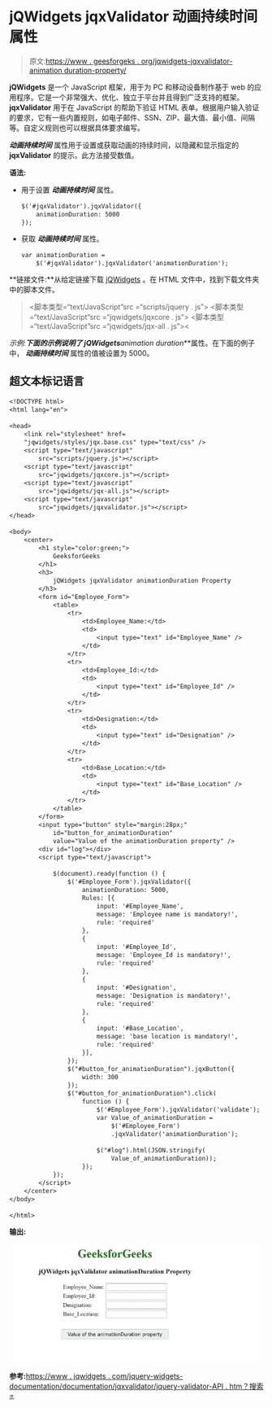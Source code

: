 # jQWidgets jqxValidator 动画持续时间属性

> 原文:[https://www . geesforgeks . org/jqwidgets-jqxvalidator-animation duration-property/](https://www.geeksforgeeks.org/jqwidgets-jqxvalidator-animationduration-property/)

**jQWidgets** 是一个 JavaScript 框架，用于为 PC 和移动设备制作基于 web 的应用程序。它是一个非常强大、优化、独立于平台并且得到广泛支持的框架。 **jqxValidator** 用于在 JavaScript 的帮助下验证 HTML 表单。根据用户输入验证的要求，它有一些内置规则，如电子邮件、SSN、ZIP、最大值、最小值、间隔等。自定义规则也可以根据具体要求编写。

***动画持续时间*** 属性用于设置或获取动画的持续时间，以隐藏和显示指定的 **jqxValidator** 的提示。此方法接受数值。

**语法:**

*   用于设置 ***动画持续时间*** 属性。

    ```
    $('#jqxValidator').jqxValidator({ 
        animationDuration: 5000 
    });
    ```

*   获取 ***动画持续时间*** 属性。

    ```
    var animationDuration = 
        $('#jqxValidator').jqxValidator('animationDuration'); 
    ```

**链接文件:**从给定链接下载 [jQWidgets](https://www.jqwidgets.com/download/) 。在 HTML 文件中，找到下载文件夹中的脚本文件。

> <link rel="”stylesheet”" href="”jqwidgets/styles/jqx.base.css”" type="”text/css”">
> <脚本类型=“text/JavaScript”src =“scripts/jquery . js”></脚本>
> <脚本类型=“text/JavaScript”src =“jqwidgets/jqxcore . js”></脚本>
> <脚本类型=“text/JavaScript”src =“jqwidgets/jqx-all . js”><

**示例:**下面的示例说明了 jQWidgets***animation duration***属性。在下面的例子中， ***动画持续时间*** 属性的值被设置为 5000。

## 超文本标记语言

```
<!DOCTYPE html>
<html lang="en">

<head>
    <link rel="stylesheet" href=
    "jqwidgets/styles/jqx.base.css" type="text/css" />
    <script type="text/javascript" 
        src="scripts/jquery.js"></script>
    <script type="text/javascript" 
        src="jqwidgets/jqxcore.js"></script>
    <script type="text/javascript" 
        src="jqwidgets/jqx-all.js"></script>
    <script type="text/javascript" 
        src="jqwidgets/jqxvalidator.js"></script>
</head>

<body>
    <center>
        <h1 style="color:green;">
            GeeksforGeeks
        </h1>
        <h3>
            jQWidgets jqxValidator animationDuration Property
        </h3>
        <form id="Employee_Form">
            <table>
                <tr>
                    <td>Employee_Name:</td>
                    <td>
                        <input type="text" id="Employee_Name" />
                    </td>
                </tr>
                <tr>
                    <td>Employee_Id:</td>
                    <td>
                        <input type="text" id="Employee_Id" />
                    </td>
                </tr>
                <tr>
                    <td>Designation:</td>
                    <td>
                        <input type="text" id="Designation" />
                    </td>
                </tr>
                <tr>
                    <td>Base_Location:</td>
                    <td>
                        <input type="text" id="Base_Location" />
                    </td>
                </tr>
            </table>
        </form>
        <input type="button" style="margin:28px;" 
            id="button_for_animationDuration"
            value="Value of the animationDuration property" />
        <div id="log"></div>
        <script type="text/javascript">

            $(document).ready(function () {
                $('#Employee_Form').jqxValidator({
                    animationDuration: 5000,
                    Rules: [{
                        input: '#Employee_Name',
                        message: 'Employee name is mandatory!',
                        rule: 'required'
                    },
                    {
                        input: '#Employee_Id',
                        message: 'Employee_Id is mandatory!',
                        rule: 'required'
                    },
                    {
                        input: '#Designation',
                        message: 'Designation is mandatory!',
                        rule: 'required'
                    },
                    {
                        input: '#Base_Location',
                        message: 'base location is mandatory!',
                        rule: 'required'
                    }],
                });
                $("#button_for_animationDuration").jqxButton({
                    width: 300
                });
                $("#button_for_animationDuration").click(
                    function () {
                        $('#Employee_Form').jqxValidator('validate');
                        var Value_of_animationDuration =
                            $('#Employee_Form')
                            .jqxValidator('animationDuration');

                        $("#log").html(JSON.stringify(
                            Value_of_animationDuration));
                    });
            });
        </script>
    </center>
</body>

</html>
```

**输出:**

![](img/b1c62a80583ea9fc62fe30840986d7a7.png)

**参考:**[https://www . jqwidgets . com/jquery-widgets-documentation/documentation/jqxvalidator/jquery-validator-API . htm？搜索=](https://www.jqwidgets.com/jquery-widgets-documentation/documentation/jqxvalidator/jquery-validator-api.htm?search=)